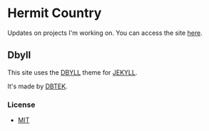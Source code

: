Hermit Country
=====

Updates on projects I'm working on.
You can access the site [here](https://hermitcountry.github.io).

## Dbyll
This site uses the [DBYLL](https://github.com/dbtek/dbyll) theme for [JEKYLL](https://github.com/jekyll/jekyll).

It's made by [DBTEK](https://github.com/dbtek/).

### License
- [MIT](http://opensource.org/licenses/MIT)


